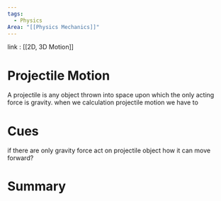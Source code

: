 ```yaml
---
tags:
  - Physics
Area: "[[Physics Mechanics]]"
---
```

link : [[2D, 3D Motion]]
# Projectile Motion
A projectile is any object thrown into space upon which the only acting force is gravity.
when we calculation projectile motion we have to 
# Cues
if there are only gravity force act on projectile object how it can move forward?
# Summary
```

```